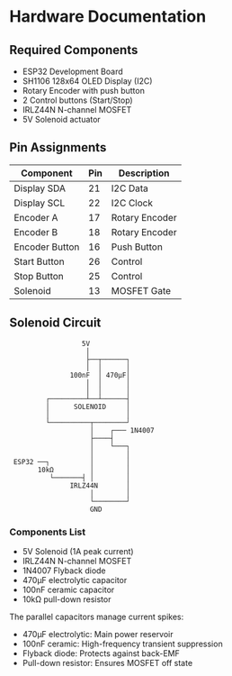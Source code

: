 # Hardware Documentation

## Required Components

- ESP32 Development Board
- SH1106 128x64 OLED Display (I2C)
- Rotary Encoder with push button
- 2 Control buttons (Start/Stop)
- IRLZ44N N-channel MOSFET
- 5V Solenoid actuator

## Pin Assignments

| Component      | Pin | Description    |
| -------------- | --- | -------------- |
| Display SDA    | 21  | I2C Data       |
| Display SCL    | 22  | I2C Clock      |
| Encoder A      | 17  | Rotary Encoder |
| Encoder B      | 18  | Rotary Encoder |
| Encoder Button | 16  | Push Button    |
| Start Button   | 26  | Control        |
| Stop Button    | 25  | Control        |
| Solenoid       | 13  | MOSFET Gate    |

## Solenoid Circuit

```
                  5V
                   │
                   ├──┬──────┐
                   │  │      │
               100nF  │ 470µF│
                   │  │      │
                   │  │      │
         ┌─────────┴──┴──────┤
         │      SOLENOID     │
         │                   │
         └──────────┬────────┘
                    │    ┌─── 1N4007
                    ├────┤
                    │    └───┐
                    │        │
 ESP32 ──┐          │        │
       10kΩ         │        │
          └───────┤ │        │
               IRLZ44N       │
                    │        │
                    └────────┘
                    GND
```

### Components List

- 5V Solenoid (1A peak current)
- IRLZ44N N-channel MOSFET
- 1N4007 Flyback diode
- 470µF electrolytic capacitor
- 100nF ceramic capacitor
- 10kΩ pull-down resistor

The parallel capacitors manage current spikes:

- 470µF electrolytic: Main power reservoir
- 100nF ceramic: High-frequency transient suppression
- Flyback diode: Protects against back-EMF
- Pull-down resistor: Ensures MOSFET off state

